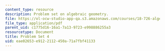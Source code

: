 ```yaml
---
content_type: resource
description: Problem set on algebraic geometry.
file: https://ol-ocw-studio-app-qa.s3.amazonaws.com/courses/18-726-algebraic-geometry-spring-2009/eae02653e9122112450a71a7fbf41133_MIT18_726s09_pset04.pdf
file_type: application/pdf
parent_uid: c1775d16-16a1-7a13-9723-e998886255a3
resourcetype: Document
title: Problem Set 4
uid: eae02653-e912-2112-450a-71a7fbf41133
---
```

